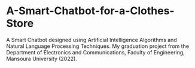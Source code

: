 # A-Smart-Chatbot-for-a-Clothes-Store
A Smart Chatbot designed using Artificial Intelligence Algorithms and Natural Language Processing Techniques. My graduation project from the Department of Electronics and Communications, Faculty of Engineering, Mansoura University (2022).
